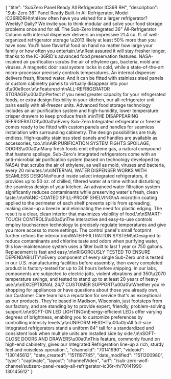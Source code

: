 {
    "title": "SubZero Panel Ready All Refrigerator IC36R RH",
    "description": "Sub-Zero 36\" Panel Ready Built-In All Refrigerator, Model IC36RIDRH\n\nHow often have you wished for a larger refrigerator? Weekly? Daily? We invite you to think modular and solve your food storage problems once and for all. The Sub-Zero Integrated 36\" All-Refrigerator Column with internal dispenser delivers an impressive 21.4 cu. ft. of well-organized refrigerator storage \u2013 likely at least 50% more than you have now. You'll have flavorful food on hand no matter how large your family or how often you entertain.\n\nRest assured it will stay fresher longer, thanks to the IC-36RID's advanced food preservation features. NASA-inspired air purification scrubs the air of ethylene gas, bacteria, mold and viruses. A magnetic door seal system locks in cold, while a state-of-the-art micro-processor precisely controls temperatures. An internal dispenser delivers fresh, filtered water. And it can be fitted with stainless steel panels or custom cabinetry panels to virtually disappear into your d\u00e9cor.\n\nFeatures:\n\nALL-REFRIGERATOR STORAGE\u00a0\nPerfect if you need greater capacity for your refrigerated foods, or extra design flexibility in your kitchen, our all-refrigerator unit pairs easily with all-freezer units. Advanced food storage technology includes an air purification system and high-humidity, lower temperature crisper drawers to keep produce fresh.\n\nTHE DISAPPEARING REFRIGERATOR\u00a0\nEvery Sub-Zero Integrated refrigerator or freezer comes ready to be fitted with custom panels and handles for seamless installation with surrounding cabinetry. The design possibilities are truly endless. High-quality stainless steel panels and handles are available as accessories, too.\n\nAIR PURIFICATION SYSTEM FIGHTS SPOILAGE, ODORS\u00a0\nMany fresh foods emit ethylene gas, a natural compound that hastens spoilage. Sub-Zero's integrated refrigerators come with an anti-microbial air purification system (based on technology developed by NASA) that scrubs the air of ethylene, as well as mold, viruses and bacteria, every 20 minutes.\n\nINTERNAL WATER DISPENSER WORKS WITH SEAMLESS DESIGN\nFound inside select integrated refrigerators, it provides up to 50 oz. of chilled, filtered water at a time without disturbing the seamless design of your kitchen. An advanced water filtration system significantly reduces contaminants while preserving water's fresh, clean taste.\n\nNANO-COATED SPILL-PROOF SHELVING\nA microthin coating applied to the perimeter of each shelf prevents spills from spreading, making clean-up a breeze and eliminating the need for plastic edging. The result is a clear, clean interior that maximizes visibility of food.\n\nSMART-TOUCH CONTROLS\u00a0\nThe interactive and easy-to-use controls employ touchscreen technology to precisely regulate temperatures and give you more access to more settings. The control panel's small footprint further refines the interior.\n\nWATER-FILTRATION SYSTEM\nDesigned to reduce contaminants and chlorine taste and odors when purifying water, this low-maintenance system uses a filter built to last 1 year or 750 gallons. Replacement is fast and easy.\n\nRIGOROUSLY TESTED TO ENSURE DEPENDABILITY\nEvery component of every single Sub-Zero unit is tested in our U.S. manufacturing facilities before assembly, then every completed product is factory-tested for up to 24 hours before shipping. In our labs, components are subjected to electric jolts, violent vibrations and 350\u2070 temperature swings, and tested to stand up to at least 20 years of heavy use.\n\nEXCEPTIONAL 24\/7 CUSTOMER SUPPORT\u00a0\nWhether you're shopping for appliances or have questions about those you already own, our Customer Care team has a reputation for service that's as exceptional as our products. They're based in Madison, Wisconsin, just footsteps from our factory, and are standing by to provide expert, friendly, problem-solving support.\n\nSOFT-ON LED LIGHTING\nEnergy-efficient LEDs offer varying degrees of brightness, enabling you to customize preferences by controlling intensity levels.\n\nUNIFORM HEIGHT\u00a0\nAll full-size Integrated refrigerators stand a uniform 84\" tall for a standardized and consistent look when multiple units are installed side by side.\n\nSOFT-CLOSE DOORS AND DRAWERS\u00a0\nThis feature, commonly found on high-end cabinetry, gives our Integrated Refrigeration line-up a rich, sturdy feel and noiseless operation.",
    "channelid": "70141990",
    "videoid": "130145612",
    "date_created": "1511197745",
    "date_modified": "1511200980",
    "type": "captivate",
    "layout": "channelVideo",
    "url": "\/sub-zero-wolf-channel\/subzero-panel-ready-all-refrigerator-ic36r-rh\/70141990-130145612"
}